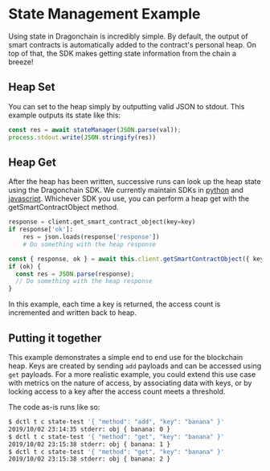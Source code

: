# State Management Example

Using state in Dragonchain is incredibly simple. By default, the output of smart contracts is automatically added to the contract's personal heap. On top of that, the SDK makes getting state information from the chain a breeze!

## Heap Set

You can set to the heap simply by outputting valid JSON to stdout. This example outputs its state like this:

```js
const res = await stateManager(JSON.parse(val));
process.stdout.write(JSON.stringify(res))
```

## Heap Get

After the heap has been written, successive runs can look up the heap state using the Dragonchain SDK. We currently maintain SDKs in [python](https://github.com/dragonchain/dragonchain-sdk-python) and [javascript](https://github.com/dragonchain/dragonchain-sdk-javascript). Whichever SDK you use, you can perform a heap get with the getSmartContractObject method.

```python
response = client.get_smart_contract_object(key=key)
if response['ok']:
    res = json.loads(response['response'])
    # Do something with the heap response
```

```js
const { response, ok } = await this.client.getSmartContractObject({ key })
if (ok) {
  const res = JSON.parse(response);
  // Do something with the heap response
}
```

In this example, each time a key is returned, the access count is incremented and written back to heap.

## Putting it together

This example demonstrates a simple end to end use for the blockchain heap. Keys are created by sending `add` payloads and can be accessed using `get` payloads. For a more realistic example, you could extend this use case with metrics on the nature of access, by associating data with keys, or by locking access to a key after the access count meets a threshold.

The code as-is runs like so:

```sh
$ dctl t c state-test '{ "method": "add", "key": "banana" }'
2019/10/02 23:14:35 stderr: obj { banana: 0 }
$ dctl t c state-test '{ "method": "get", "key": "banana" }'
2019/10/02 23:15:38 stderr: obj { banana: 1 }
$ dctl t c state-test '{ "method": "get", "key": "banana" }'
2019/10/02 23:15:38 stderr: obj { banana: 2 }
```
